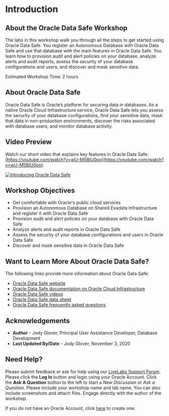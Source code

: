 ﻿
# Introduction

## About the Oracle Data Safe Workshop

The labs in this workshop walk you through all the steps to get started using Oracle Data Safe. You register an Autonomous Database with Oracle Data Safe and use that database with the main features in Oracle Data Safe. You learn how to provision audit and alert policies on your database, analyze alerts and audit reports, assess the security of your database configurations and users, and discover and mask sensitive data.

Estimated Workshop Time: 2 hours

## About Oracle Data Safe


Oracle Data Safe is Oracle’s platform for securing data in databases. As a native Oracle Cloud Infrastructure service, Oracle Data Safe lets you assess the security of your database configurations, find your sensitive data, mask that data in non-production environments, discover the risks associated with database users, and monitor database activity.


## Video Preview

Watch our short video that explains key features in Oracle Data Safe: [https://youtube.com/watch?v=wU-M5BlU0po](https://youtube.com/watch?v=wU-M5BlU0po).

[![Introducing Oracle Data Safe](https://img.youtube.com/vi/wU-M5BlU0po/0.jpg)](http://www.youtube.com/watch?v=wU-M5BlU0po)



## Workshop Objectives

- Get comfortable with Oracle's public cloud services
- Provision an Autonomous Database on Shared Exadata Infrastructure and register it with Oracle Data Safe
- Provision audit and alert policies on your database with Oracle Data Safe
- Analyze alerts and audit reports in Oracle Data Safe
- Assess the security of your database configurations and users in Oracle Data Safe
- Discover and mask sensitive data in Oracle Data Safe


## Want to Learn More About Oracle Data Safe?


The following links provide more information about Oracle Data Safe:

- [Oracle Data Safe website](https://www.oracle.com/database/technologies/security/data-safe.html)
- [Oracle Data Safe documentation on Oracle Cloud Infrastructure](https://docs.cloud.oracle.com/en-us/iaas/data-safe/index.html)
- [Oracle Data Safe videos](https://docs.oracle.com/en/cloud/paas/data-safe/videos.html)
- [Oracle Data Safe data sheet](https://www.oracle.com/a/tech/docs/dbsec/data-safe/ds-security-data-safe.pdf)
- [Oracle Data Safe frequently asked questions](https://www.oracle.com/a/tech/docs/dbsec/data-safe/faq-security-data-safe.pdf)


## Acknowledgements

* **Author** - Jody Glover, Principal User Assistance Developer, Database Development
* **Last Updated By/Date** - Jody Glover, November 3, 2020

## Need Help?
Please submit feedback or ask for help using our [LiveLabs Support Forum]( https://community.oracle.com/tech/developers/categories/data-safe). Please click the **Log In** button and login using your Oracle Account. Click the **Ask A Question** button to the left to start a *New Discussion* or *Ask a Question*.  Please include your workshop name and lab name.  You can also include screenshots and attach files.  Engage directly with the author of the workshop.

If you do not have an Oracle Account, click [here](https://profile.oracle.com/myprofile/account/create-account.jspx) to create one.
